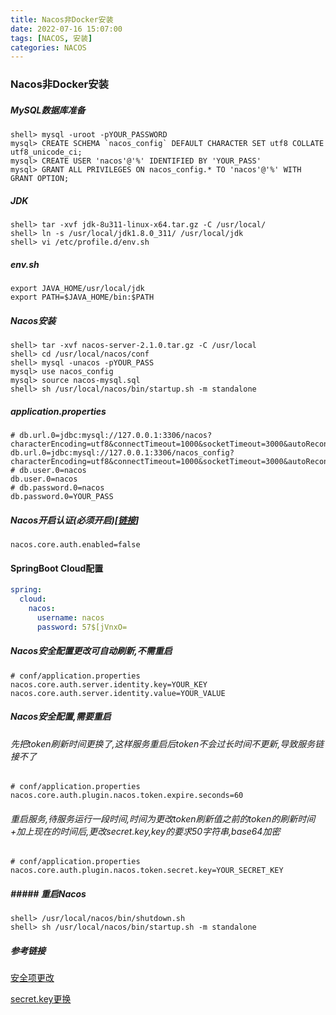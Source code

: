 ```yaml
---
title: Nacos非Docker安装
date: 2022-07-16 15:07:00
tags: [NACOS, 安装]
categories: NACOS
---
```


### Nacos非Docker安装

##### MySQL数据库准备

```
shell> mysql -uroot -pYOUR_PASSWORD
mysql> CREATE SCHEMA `nacos_config` DEFAULT CHARACTER SET utf8 COLLATE utf8_unicode_ci;
mysql> CREATE USER 'nacos'@'%' IDENTIFIED BY 'YOUR_PASS'
mysql> GRANT ALL PRIVILEGES ON nacos_config.* TO 'nacos'@'%' WITH GRANT OPTION;
```

##### JDK

```
shell> tar -xvf jdk-8u311-linux-x64.tar.gz -C /usr/local/
shell> ln -s /usr/local/jdk1.8.0_311/ /usr/local/jdk
shell> vi /etc/profile.d/env.sh
```

##### env.sh

```
export JAVA_HOME/usr/local/jdk
export PATH=$JAVA_HOME/bin:$PATH
```

##### Nacos安装

```
shell> tar -xvf nacos-server-2.1.0.tar.gz -C /usr/local
shell> cd /usr/local/nacos/conf
shell> mysql -unacos -pYOUR_PASS
mysql> use nacos_config
mysql> source nacos-mysql.sql
shell> sh /usr/local/nacos/bin/startup.sh -m standalone
```

##### application.properties

```
# db.url.0=jdbc:mysql://127.0.0.1:3306/nacos?characterEncoding=utf8&connectTimeout=1000&socketTimeout=3000&autoReconnect=true&useUnicode=true&useSSL=false&serverTimezone=UTC
db.url.0=jdbc:mysql://127.0.0.1:3306/nacos_config?characterEncoding=utf8&connectTimeout=1000&socketTimeout=3000&autoReconnect=true&useUnicode=true&useSSL=false&serverTimezone=UTC&allowPublicKeyRetrieval=true
# db.user.0=nacos
db.user.0=nacos
# db.password.0=nacos
db.password.0=YOUR_PASS
```

##### Nacos开启认证(必须开启)[[链接](https://nacos.io/zh-cn/docs/auth.html)]

```shell
nacos.core.auth.enabled=false
```

#### SpringBoot Cloud配置

```yml
spring:
  cloud:
    nacos:
      username: nacos
      password: 57$[jVnxO=
```

##### Nacos安全配置更改可自动刷新,不需重启

```shell
# conf/application.properties
nacos.core.auth.server.identity.key=YOUR_KEY
nacos.core.auth.server.identity.value=YOUR_VALUE
```

##### Nacos安全配置,需要重启

###### 先把token刷新时间更换了,这样服务重启后token不会过长时间不更新,导致服务链接不了

```shell
# conf/application.properties
nacos.core.auth.plugin.nacos.token.expire.seconds=60
```

###### 重启服务,待服务运行一段时间,时间为更改token刷新值之前的token的刷新时间+加上现在的时间后,更改secret.key,key的要求50字符串,base64加密

```shell
# conf/application.properties
nacos.core.auth.plugin.nacos.token.secret.key=YOUR_SECRET_KEY
```

##### ##### 重启Nacos

```shell
shell> /usr/local/nacos/bin/shutdown.sh
shell> sh /usr/local/nacos/bin/startup.sh -m standalone
```

##### 参考链接

[安全项更改]([Authorization](https://nacos.io/zh-cn/docs/v2/guide/user/auth.html))

[secret.key更换](https://nacos.io/zh-cn/blog/announcement-token-secret-key.html)
